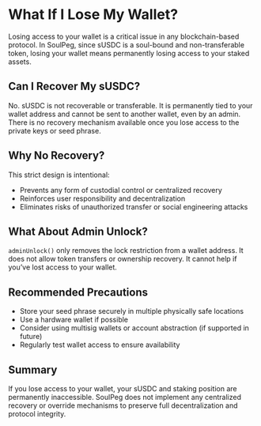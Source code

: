 # What If I Lose My Wallet?

Losing access to your wallet is a critical issue in any blockchain-based protocol. In SoulPeg, since sUSDC is a soul-bound and non-transferable token, losing your wallet means permanently losing access to your staked assets.

## Can I Recover My sUSDC?

No. sUSDC is not recoverable or transferable. It is permanently tied to your wallet address and cannot be sent to another wallet, even by an admin. There is no recovery mechanism available once you lose access to the private keys or seed phrase.

## Why No Recovery?

This strict design is intentional:

- Prevents any form of custodial control or centralized recovery
- Reinforces user responsibility and decentralization
- Eliminates risks of unauthorized transfer or social engineering attacks

## What About Admin Unlock?

`adminUnlock()` only removes the lock restriction from a wallet address. It does not allow token transfers or ownership recovery. It cannot help if you’ve lost access to your wallet.

## Recommended Precautions

- Store your seed phrase securely in multiple physically safe locations
- Use a hardware wallet if possible
- Consider using multisig wallets or account abstraction (if supported in future)
- Regularly test wallet access to ensure availability

## Summary

If you lose access to your wallet, your sUSDC and staking position are permanently inaccessible. SoulPeg does not implement any centralized recovery or override mechanisms to preserve full decentralization and protocol integrity.
